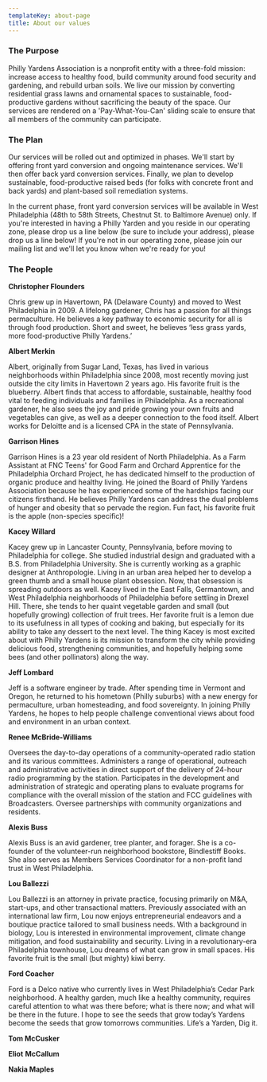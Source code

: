 ```yaml
---
templateKey: about-page
title: About our values
---
```

### The Purpose

Philly Yardens Association is a nonprofit entity with a three-fold mission: increase access to healthy food, build community around food security and gardening, and rebuild urban soils. We live our mission by converting residential grass lawns and ornamental spaces to sustainable, food-productive gardens without sacrificing the beauty of the space. Our services are rendered on a 'Pay-What-You-Can' sliding scale to ensure that all members of the community can participate.

### The Plan

Our services will be rolled out and optimized in phases. We'll start by offering front yard conversion and ongoing maintenance services. We'll then offer back yard conversion services. Finally, we plan to develop sustainable, food-productive raised beds (for folks with concrete front and back yards) and plant-based soil remediation systems.

In the current phase, front yard conversion services will be available in West Philadelphia (48th to 58th Streets, Chestnut St. to Baltimore Avenue) only. If you're interested in having a Philly Yarden and you reside in our operating zone, please drop us a line below (be sure to include your address), please drop us a line below! If you're not in our operating zone, please join our mailing list and we'll let you know when we're ready for you!

### The People

**Christopher Flounders**

Chris grew up in Havertown, PA (Delaware County) and moved to West Philadelphia in 2009. A lifelong gardener, Chris has a passion for all things permaculture. He believes a key pathway to economic security for all is through food production. Short and sweet, he believes ‘less grass yards, more food-productive Philly Yardens.’



**Albert Merkin**

Albert, originally from Sugar Land, Texas, has lived in various neighborhoods within Philadelphia since 2008, most recently moving just outside the city limits in Havertown 2 years ago. His favorite fruit is the blueberry. Albert finds that access to affordable, sustainable, healthy food vital to feeding individuals and families in Philadelphia. As a recreational gardener, he also sees the joy and pride growing your own fruits and vegetables can give, as well as a deeper connection to the food itself. Albert works for Deloitte and is a licensed CPA in the state of Pennsylvania.



**Garrison Hines**

Garrison Hines is a 23 year old resident of North Philadelphia. As a Farm Assistant at FNC Teens' for Good Farm and Orchard Apprentice for the Philadelphia Orchard Project, he has dedicated himself to the production of organic produce and healthy living. He joined the Board of Philly Yardens Association because he has experienced some of the hardships facing our citizens firsthand. He believes Philly Yardens can address the dual problems of hunger and obesity that so pervade the region. Fun fact, his favorite fruit is the apple (non-species specific)!



**Kacey Willard**

Kacey grew up in Lancaster County, Pennsylvania, before moving to Philadelphia for college. She studied industrial design and graduated with a B.S. from Philadelphia University. She is currently working as a graphic designer at Anthropologie. Living in an urban area helped her to develop a green thumb and a small house plant obsession. Now, that obsession is spreading outdoors as well. Kacey lived in the East Falls, Germantown, and West Philadelphia neighborhoods of Philadelphia before settling in Drexel Hill. There, she tends to her quaint vegetable garden and small (but hopefully growing) collection of fruit trees. Her favorite fruit is a lemon due to its usefulness in all types of cooking and baking, but especially for its ability to take any dessert to the next level. The thing Kacey is most excited about with Philly Yardens is its mission to transform the city while providing delicious food, strengthening communities, and hopefully helping some bees (and other pollinators) along the way.



**Jeff Lombard**

Jeff is a software engineer by trade. After spending time in Vermont and Oregon, he returned to his hometown (Philly suburbs) with a new energy for permaculture, urban homesteading, and food sovereignty. In joining Philly Yardens, he hopes to help people challenge conventional views about food and environment in an urban context.



**Renee McBride-Williams**

Oversees the day-to-day operations of a community-operated radio station and its various committees. Administers a range of operational, outreach and administrative activities in direct support of the delivery of 24-hour radio programming by the station. Participates in the development and administration of strategic and operating plans to evaluate programs for compliance with the overall mission of the station and FCC guidelines with Broadcasters. Oversee partnerships with community organizations and residents.



**Alexis Buss**

Alexis Buss is an avid gardener, tree planter, and forager. She is a co-founder of the volunteer-run neighborhood bookstore, Bindlestiff Books. She also serves as Members Services Coordinator for a non-profit land trust in West Philadelphia.



**Lou Ballezzi**

Lou Ballezzi is an attorney in private practice, focusing primarily on M&A, start-ups, and other transactional matters. Previously associated with an international law firm, Lou now enjoys entrepreneurial endeavors and a boutique practice tailored to small business needs. With a background in biology, Lou is interested in environmental improvement, climate change mitigation, and food sustainability and security. Living in a revolutionary-era Philadelphia townhouse, Lou dreams of what can grow in small spaces. His favorite fruit is the small (but mighty) kiwi berry.



**Ford Coacher**

Ford is a Delco native who currently lives in West Philadelphia’s Cedar Park neighborhood. A healthy garden, much like a healthy community, requires careful attention to what was there before; what is there now; and what will be there in the future. I hope to see the seeds that grow today’s Yardens become the seeds that grow tomorrows communities. Life’s a Yarden, Dig it.



**Tom McCusker**

**Eliot** **McCallum**

**Nakia Maples**

